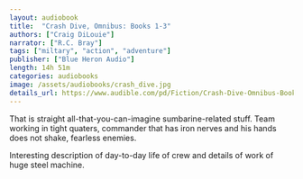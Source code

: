 ```yaml
---
layout: audiobook
title:  "Crash Dive, Omnibus: Books 1-3"
authors: ["Craig DiLouie"]
narrator: ["R.C. Bray"]
tags: ["miltary", "action", "adventure"]
publisher: ["Blue Heron Audio"]
length: 14h 51m
categories: audiobooks
image: /assets/audiobooks/crash_dive.jpg
details_url: https://www.audible.com/pd/Fiction/Crash-Dive-Omnibus-Books-1-3-Audiobook/B07BTR25KQ
---
```


That is straight all-that-you-can-imagine sumbarine-related stuff. Team working in tight quaters, commander that has iron nerves and his hands does not shake, fearless enemies. 

Interesting description of day-to-day life of crew and details of work of huge steel machine.

